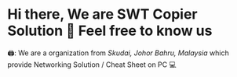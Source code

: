 # Hi there, We are **SWT Copier Solution** 👋 Feel free to know us
🖨️: We are a organization from *Skudai, Johor Bahru, Malaysia* which provide Networking Solution / Cheat Sheet on PC 💻 
